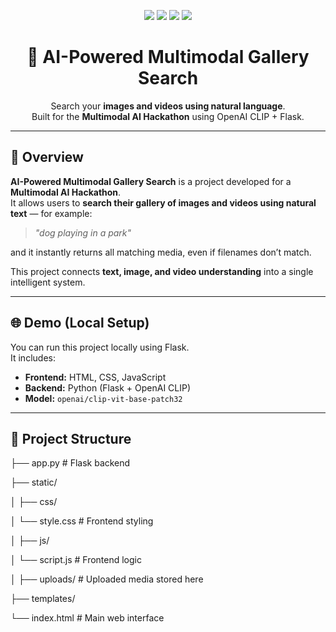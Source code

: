 <p align="center">
  <img src="https://img.shields.io/badge/Python-3.10+-blue?logo=python">
  <img src="https://img.shields.io/badge/Flask-3.0-black?logo=flask">
  <img src="https://img.shields.io/badge/OpenAI%20CLIP-ViT%2FB32-green?logo=openai">
  <img src="https://img.shields.io/badge/Status-Active-success?style=flat">
</p>

<h1 align="center">🧠 AI-Powered Multimodal Gallery Search</h1>

<p align="center">
  Search your <b>images and videos using natural language</b>.<br>
  Built for the <b>Multimodal AI Hackathon</b> using OpenAI CLIP + Flask.
</p>

---

## 🚀 Overview
**AI-Powered Multimodal Gallery Search** is a project developed for a **Multimodal AI Hackathon**.  
It allows users to **search their gallery of images and videos using natural text** — for example:  
> _"dog playing in a park"_  

and it instantly returns all matching media, even if filenames don’t match.

This project connects **text, image, and video understanding** into a single intelligent system.

---

## 🌐 Demo (Local Setup)
You can run this project locally using Flask.  
It includes:
- **Frontend:** HTML, CSS, JavaScript  
- **Backend:** Python (Flask + OpenAI CLIP)  
- **Model:** `openai/clip-vit-base-patch32`

---

## 📂 Project Structure
├── app.py # Flask backend

├── static/

│ ├── css/

│  └── style.css # Frontend styling

│ ├── js/

│  └── script.js # Frontend logic

│ ├── uploads/ # Uploaded media stored here

├── templates/

  └── index.html # Main web interface

